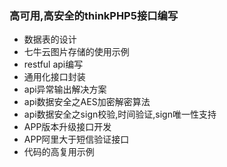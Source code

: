 ### 高可用,高安全的thinkPHP5接口编写
* 数据表的设计
* 七牛云图片存储的使用示例
* restful api编写
* 通用化接口封装
* api异常输出解决方案
* api数据安全之AES加密解密算法
* api数据安全之sign校验,时间验证,sign唯一性支持
* APP版本升级接口开发
* APP阿里大于短信验证接口
* 代码的高复用示例
